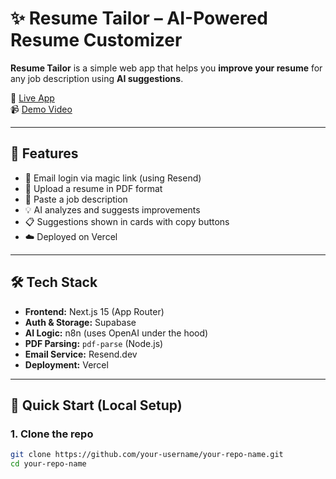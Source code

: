 # ✨ Resume Tailor – AI-Powered Resume Customizer

**Resume Tailor** is a simple web app that helps you **improve your resume** for any job description using **AI suggestions**.

🔗 [Live App](https://nexium-airus-maqbool-grand-project-ka5w-4ccq51o8t.vercel.app)  
📹 [Demo Video](https://drive.google.com/file/d/1_JMpn-nmmGlS9JQ3z4GCHdQuTLg1zc6P/view?usp=drive_link)

---

## 🚀 Features

- 🔐 Email login via magic link (using Resend)
- 📄 Upload a resume in PDF format
- 📝 Paste a job description
- 💡 AI analyzes and suggests improvements
- 📋 Suggestions shown in cards with copy buttons
- ☁️ Deployed on Vercel

---

## 🛠 Tech Stack

- **Frontend:** Next.js 15 (App Router)
- **Auth & Storage:** Supabase
- **AI Logic:** n8n (uses OpenAI under the hood)
- **PDF Parsing:** `pdf-parse` (Node.js)
- **Email Service:** Resend.dev
- **Deployment:** Vercel

---

## 🧪 Quick Start (Local Setup)

### 1. Clone the repo

```bash
git clone https://github.com/your-username/your-repo-name.git
cd your-repo-name
